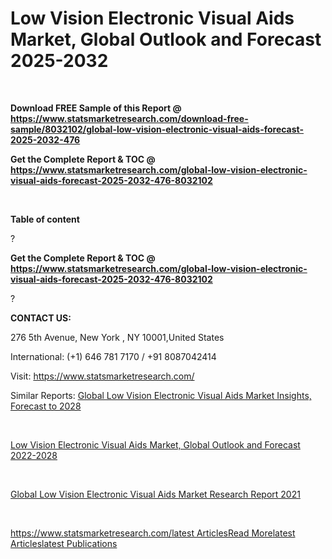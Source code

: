 <h1>Low Vision Electronic Visual Aids Market, Global Outlook and Forecast 2025-2032</h1><br/><p><strong>Download FREE Sample of this Report @ <a href="https://www.statsmarketresearch.com/download-free-sample/8032102/global-low-vision-electronic-visual-aids-forecast-2025-2032-476">https://www.statsmarketresearch.com/download-free-sample/8032102/global-low-vision-electronic-visual-aids-forecast-2025-2032-476</a></strong></p>
 
 
 
 <div><b>Get the Complete Report & TOC @ <a href="https://www.statsmarketresearch.com/global-low-vision-electronic-visual-aids-forecast-2025-2032-476-8032102">https://www.statsmarketresearch.com/global-low-vision-electronic-visual-aids-forecast-2025-2032-476-8032102</a></b></div>
 
 
 
 <p><br />
 
 <b>Table of content</b></p>
 
 
 
 <p>? </p>
 
 
 
 <div><b>Get the Complete Report & TOC @ <a href="https://www.statsmarketresearch.com/global-low-vision-electronic-visual-aids-forecast-2025-2032-476-8032102">https://www.statsmarketresearch.com/global-low-vision-electronic-visual-aids-forecast-2025-2032-476-8032102</a></b></div>
 
 
 
 <p>? </p>
 
 
 
 <p><b>CONTACT US:</b><br />
 
 276 5th Avenue, New York , NY 10001,United States<br />
 
 International: (+1) 646 781 7170 / +91 8087042414<br />
 
 Visit: <a href="https://www.statsmarketresearch.com/">https://www.statsmarketresearch.com/</a><br />
 
 Similar Reports: <a href="https://www.statsmarketresearch.com/global-low-vision-electronic-visual-aids-forecast-2025-2032-476-8032102">Global Low Vision Electronic Visual Aids Market Insights, Forecast to 2028</a><br />
 
 <br />
 
 <a href="https://www.statsmarketresearch.com/global-low-vision-electronic-visual-aids-forecast-2025-2032-476-8032102">Low Vision Electronic Visual Aids Market, Global Outlook and Forecast 2022-2028</a><br />
 
 <br />
 
 <a href="https://www.statsmarketresearch.com/global-low-vision-electronic-visual-aids-forecast-2025-2032-476-8032102">Global Low Vision Electronic Visual Aids Market Research Report 2021</a><br />
 
 <br />
 
 <a href="https://gyeongbokgung.com">https://www.statsmarketresearch.com/</a><a href="https://hallyeomaritime.com">latest Articles</a><a href="https://jingwansa.com">Read More</a><a href="https://nguoiviet.jp/">latest Articles</a><a href="https://www.intelmarketresearch.com/">latest Publications</a></p>